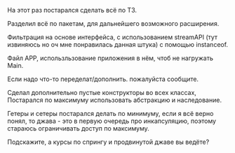 На этот раз постарался сделать всё по ТЗ.

Разделил всё по пакетам, для дальнейшего возможного расширения.

Фильтрация на основе интерфейса,
с использованием streamAPI
(тут извиняюсь но оч мне понравилась данная штука)
с помощью instanceof.

Файл APP, использльзование приложения в нём, чтоб не нагружать Main.

Если надо что-то переделат/дополнить. пожалуйста сообщите.

Сделал дополнительно пустые конструкторы во всех классах,
Постарался по максимуму использовать абстракцию и наследование.

Гетеры и сетеры постарался делать по минимуму, если я всё верно понял, то джава - 
это в первую очередь про инкапсуляцию, поэтому стараюсь ограничивать доступ по максимуму.


Подскажите, а курсы по спрингу и продвинутой джаве вы ведёте?



